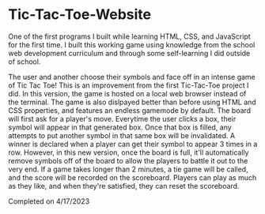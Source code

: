 # Tic-Tac-Toe-Website
One of the first programs I built while learning HTML, CSS, and JavaScript for the first time. I built this working game using knowledge from the school web development curriculum and through some self-learning I did outside of school.

The user and another choose their symbols and face off in an intense game of Tic Tac Toe! This is an improvement from the first Tic-Tac-Toe project I did. In this version, the game is hosted on a local web browser instead of the terminal. The game is also dislpayed better than before using HTML and CSS properties, and features an endless gamemode by default. The board will first ask for a player's move. Everytime the user clicks a box, their symbol will appear in that generated box. Once that box is filled, any attempts to put another symbol in that same box will be invalidated. A winner is declared when a player can get their symbol to appear 3 times in a row. However, in this new version, once the board is full, it'll automatically remove symbols off of the board to allow the players to battle it out to the very end. If a game takes longer than 2 minutes, a tie game will be called, and the score will be recorded on the scoreboard. Players can play as much as they like, and when they're satisfied, they can reset the scoreboard.

Completed on 4/17/2023
